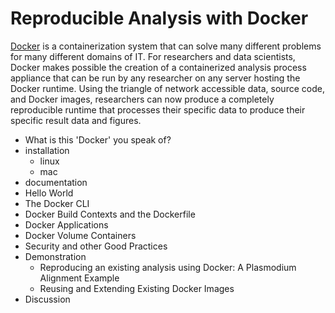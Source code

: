 Reproducible Analysis with Docker
===============================
[Docker](http://www.docker.com) is a containerization system that can solve many different problems for many different
domains of IT. For researchers and data scientists, Docker makes possible the creation of a containerized analysis
process appliance that can be run by any researcher on any server hosting the Docker runtime.  Using the triangle of
network accessible data, source code, and Docker images, researchers can now produce a completely reproducible
runtime that processes their specific data to produce their specific result data and figures.

*  What is this 'Docker' you speak of?
* installation
    * linux
    * mac
* documentation
* Hello World
* The Docker CLI
* Docker Build Contexts and the Dockerfile
* Docker Applications
* Docker Volume Containers
* Security and other Good Practices
* Demonstration
  *  Reproducing an existing analysis using Docker: A Plasmodium Alignment Example
  *  Reusing and Extending Existing Docker Images
* Discussion
